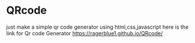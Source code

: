 # QRcode
just make a simple qr code generator using html,css,javascript
 here is the link for Qr code Generator
  https://ragerblue1.github.io/QRcode/
